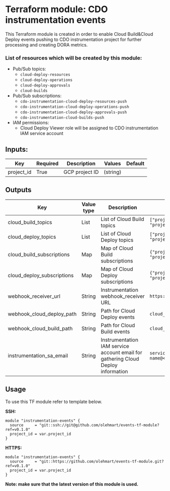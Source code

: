 # Terraform module: CDO instrumentation events
This Terraform module is created in order to enable Cloud Build&Cloud Deploy events pushing to CDO instrumentation project for further processing and creating DORA metrics.

### List of resources which will be created by this module:
* Pub/Sub topics:
  * ```cloud-deploy-resources```
  * ```cloud-deploy-operations```
  * ```cloud-deploy-approvals```
  * ```cloud-builds```
* Pub/Sub subscriptions:
  * ```cdo-instrumentation-cloud-deploy-resources-push```
  * ```cdo-instrumentation-cloud-deploy-operations-push```
  * ```cdo-instrumentation-cloud-deploy-approvals-push```
  * ```cdo-instrumentation-cloud-builds-push```
* IAM permissions:
  * Cloud Deploy Viewer role will be assigned to CDO instrumentation IAM service account

## Inputs:

| Key        | Required | Description    | Values   | Default |
|------------|----------|----------------|----------|---------|
| project_id | True     | GCP project ID | (string) |         |

## Outputs

| Key                                      | Value type | Description                                                                            | Example of values                                                                                |
|------------------------------------------|------------|----------------------------------------------------------------------------------------|--------------------------------------------------------------------------------------------------|
| cloud_build_topics                       | List       | List of Cloud Build topics                                                             | ```["projects/<ProjectID>/topics/topic1", "projects/<ProjectID>/topics/topic2"]```               |
| cloud_deploy_topics                      | List       | List of Cloud Deploy topics                                                            | ```["projects/<ProjectID>/topics/topic1", "projects/<ProjectID>/topics/topic2"]```               |
| cloud_build_subscriptions                | Map        | Map of Cloud Build subscriptions                                                       | ```{"projects/<ProjectID>/topics/topic1": "projects/<ProjectID>/subscriptions/subscription1"}``` |
| cloud_deploy_subscriptions               | Map        | Map of Cloud Deploy subscriptions                                                      | ```{"projects/<ProjectID>/topics/topic1": "projects/<ProjectID>/subscriptions/subscription1"}``` |
| webhook_receiver_url                     | String     | Instrumentation webhook_receiver URL                                                   | ```https://webhook_receiver_url ```                                                              |
| webhook_cloud_deploy_path                | String     | Path for Cloud Deploy events                                                           | ```cloud_deploy_events ```                                                                       |
| webhook_cloud_build_path                 | String     | Path for Cloud Build events                                                            | ```cloud_build_events ```                                                                        |
| instrumentation_sa_email                 | String     | Instrumentation IAM service account email for gathering Cloud Deploy information       | ```service-account-name@<ProjectID>.iam.gserviceaccount.com ```                                  |

## Usage
To use this TF module refer to template below.

**SSH:**
```hcl
module "instrumentation-events" {
  source     = "git::ssh://git@github.com/olehmart/events-tf-module?ref=v0.1.0"
  project_id = var.project_id
}
```

**HTTPS:**
```hcl
module "instrumentation-events" {
  source     = "git::https://github.com/olehmart/events-tf-module.git?ref=v0.1.0"
  project_id = var.project_id
}
```

**Note: make sure that the latest version of this module is used.**